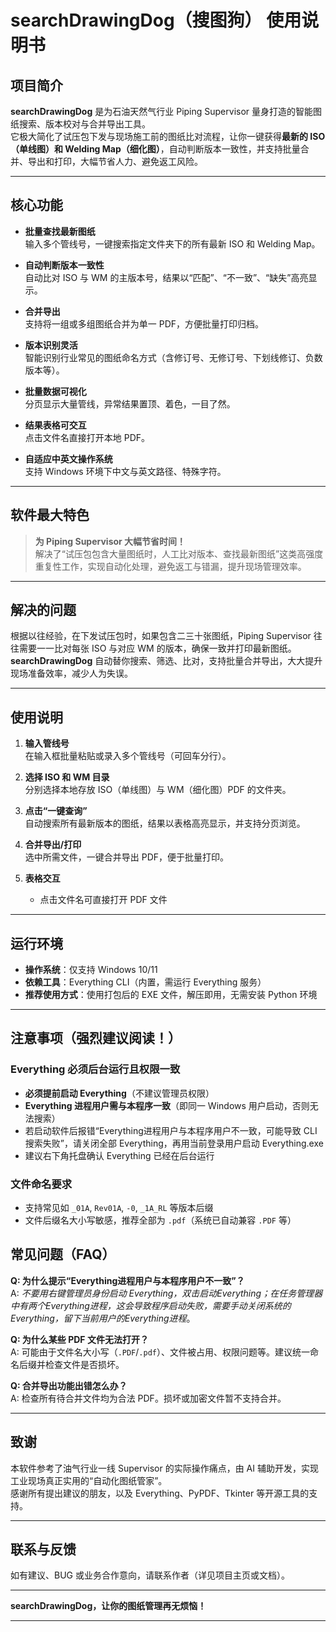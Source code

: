 # searchDrawingDog（搜图狗） 使用说明书

## 项目简介

**searchDrawingDog** 是为石油天然气行业 Piping Supervisor 量身打造的智能图纸搜索、版本校对与合并导出工具。  
它极大简化了试压包下发与现场施工前的图纸比对流程，让你一键获得**最新的 ISO（单线图）和 Welding Map（细化图）**，自动判断版本一致性，并支持批量合并、导出和打印，大幅节省人力、避免返工风险。

---

## 核心功能

- **批量查找最新图纸**  
  输入多个管线号，一键搜索指定文件夹下的所有最新 ISO 和 Welding Map。

- **自动判断版本一致性**  
  自动比对 ISO 与 WM 的主版本号，结果以“匹配”、“不一致”、“缺失”高亮显示。

- **合并导出**  
  支持将一组或多组图纸合并为单一 PDF，方便批量打印归档。

- **版本识别灵活**  
  智能识别行业常见的图纸命名方式（含修订号、无修订号、下划线修订、负数版本等）。

- **批量数据可视化**  
  分页显示大量管线，异常结果置顶、着色，一目了然。

- **结果表格可交互**  
  点击文件名直接打开本地 PDF。

- **自适应中英文操作系统**  
  支持 Windows 环境下中文与英文路径、特殊字符。

---

## 软件最大特色

> **为 Piping Supervisor 大幅节省时间！**  
> 解决了“试压包包含大量图纸时，人工比对版本、查找最新图纸”这类高强度重复性工作，实现自动化处理，避免返工与错漏，提升现场管理效率。

---

## 解决的问题

根据以往经验，在下发试压包时，如果包含二三十张图纸，Piping Supervisor 往往需要一一比对每张 ISO 与对应 WM 的版本，确保一致并打印最新图纸。  
**searchDrawingDog** 自动替你搜索、筛选、比对，支持批量合并导出，大大提升现场准备效率，减少人为失误。

---

## 使用说明

1. **输入管线号**  
   在输入框批量粘贴或录入多个管线号（可回车分行）。

2. **选择 ISO 和 WM 目录**  
   分别选择本地存放 ISO（单线图）与 WM（细化图）PDF 的文件夹。

3. **点击“一键查询”**  
   自动搜索所有最新版本的图纸，结果以表格高亮显示，并支持分页浏览。

4. **合并导出/打印**  
   选中所需文件，一键合并导出 PDF，便于批量打印。

5. **表格交互**  
   - 点击文件名可直接打开 PDF 文件

---

## 运行环境

- **操作系统**：仅支持 Windows 10/11
- **依赖工具**：Everything CLI（内置，需运行 Everything 服务）
- **推荐使用方式**：使用打包后的 EXE 文件，解压即用，无需安装 Python 环境

---

## 注意事项（强烈建议阅读！）

### Everything 必须后台运行且权限一致

- **必须提前启动 Everything**（不建议管理员权限）
- **Everything 进程用户需与本程序一致**（即同一 Windows 用户启动，否则无法搜索）
- 若启动软件后报错“Everything进程用户与本程序用户不一致，可能导致 CLI 搜索失败”，请关闭全部 Everything，再用当前登录用户启动 Everything.exe
- 建议右下角托盘确认 Everything 已经在后台运行

### 文件命名要求

- 支持常见如 `_01A`, `Rev01A`, `-0`, `_1A_RL` 等版本后缀
- 文件后缀名大小写敏感，推荐全部为 `.pdf`（系统已自动兼容 `.PDF` 等）



## 常见问题（FAQ）

**Q: 为什么提示“Everything进程用户与本程序用户不一致”？**  
A: *不要用右键管理员身份启动 Everything，双击启动Everything；在任务管理器中有两个Everything进程，这会导致程序启动失败，需要手动关闭系统的Everything，留下当前用户的Everything进程*。

**Q: 为什么某些 PDF 文件无法打开？**  
A: 可能由于文件名大小写（`.PDF`/`.pdf`）、文件被占用、权限问题等。建议统一命名后缀并检查文件是否损坏。

**Q: 合并导出功能出错怎么办？**  
A: 检查所有待合并文件均为合法 PDF。损坏或加密文件暂不支持合并。


---

## 致谢

本软件参考了油气行业一线 Supervisor 的实际操作痛点，由 AI 辅助开发，实现工业现场真正实用的“自动化图纸管家”。  
感谢所有提出建议的朋友，以及 Everything、PyPDF、Tkinter 等开源工具的支持。

---

## 联系与反馈

如有建议、BUG 或业务合作意向，请联系作者（详见项目主页或文档）。

---

**searchDrawingDog，让你的图纸管理再无烦恼！**

---
